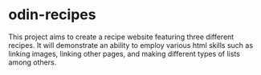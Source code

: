 # odin-recipes

This project aims to create a recipe website featuring three different recipes. It will demonstrate an ability to employ various html skills such as linking images, linking other pages, and making different types of lists among others.